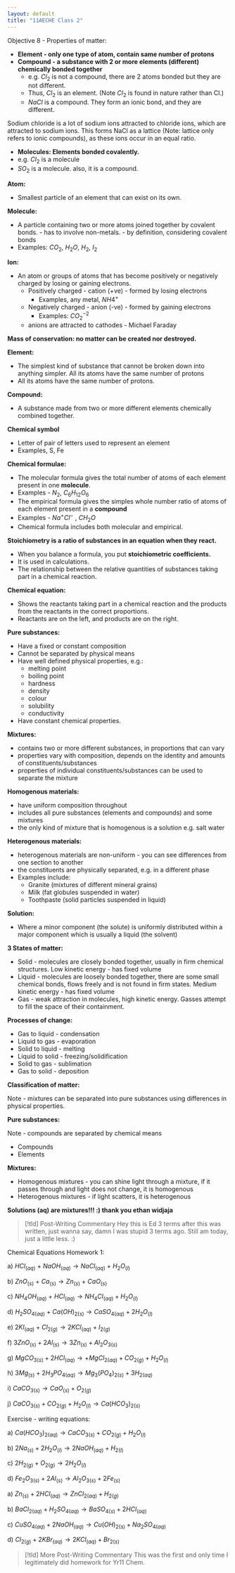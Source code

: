 ```yaml
---
layout: default
title: "11AECHE Class 2"
---
```


Objective 8 - Properties of matter:

-   **Element - only one type of atom, contain same number of protons**
-   **Compound - a substance with 2 or more elements (different) chemically bonded together**
    -   e.g. $Cl_2$ is not a compound, there are 2 atoms bonded but they are not different.
    -   Thus, $Cl_2$ is an element. (Note $Cl_2$ is found in nature rather than Cl.)
    -   $NaCl$ is a compound. They form an ionic bond, and they are different.

Sodium chloride is a lot of sodium ions attracted to chloride ions, which are attracted to sodium ions. This forms NaCl as a lattice (Note: lattice only refers to ionic compounds), as these ions occur in an equal ratio.

-   **Molecules: Elements bonded covalently.**
-   e.g. $Cl_2$ is a molecule
-   $SO_2$ is a molecule. also, it is a compound.

**Atom:**

-   Smallest particle of an element that can exist on its own.

**Molecule:**

-   A particle containing two or more atoms joined together by covalent bonds. - has to involve non-metals. - by definition, considering covalent bonds
-   Examples: $CO_2$, $H_2O$, $H_2$, $I_2$

**Ion:**

-   An atom or groups of atoms that has become positively or negatively charged by losing or gaining electrons.
    -   Positively charged - cation (+ve) - formed by losing electrons
        -   Examples, any metal, $NH4^+$
    -   Negatively charged - anion (-ve) - formed by gaining electrons
        -   Examples: $CO_2^{-2}$
    -   anions are attracted to cathodes - Michael Faraday

**Mass of conservation: no matter can be created nor destroyed.**

**Element:**

-   The simplest kind of substance that cannot be broken down into anything simpler. All its atoms have the same number of protons
-   All its atoms have the same number of protons.

**Compound:**

-   A substance made from two or more different elements chemically combined together.

**Chemical symbol**

-   Letter of pair of letters used to represent an element
-   Examples, S, Fe

**Chemical formulae:**

-   The molecular formula gives the total number of atoms of each element present in one **molecule**.
-   Examples - $N_2$, $C_6H_{12}O_6$
-   The empirical formula gives the simples whole number ratio of atoms of each element present in a **compound**
-   Examples - $Na^+Cl^-$ , $CH_2O$
-   Chemical formula includes both molecular and empirical.

**Stoichiometry is a ratio of substances in an equation when they react.**

-   When you balance a formula, you put **stoichiometric coefficients.**
-   It is used in calculations.
-   The relationship between the relative quantities of substances taking part in a chemical reaction.

**Chemical equation:**

-   Shows the reactants taking part in a chemical reaction and the products from the reactants in the correct proportions.
-   Reactants are on the left, and products are on the right.

**Pure substances:**

-   Have a fixed or constant composition
-   Cannot be separated by physical means
-   Have well defined physical properties, e.g.:
    -   melting point
    -   boiling point
    -   hardness
    -   density
    -   colour
    -   solubility
    -   conductivity
-   Have constant chemical properties.

**Mixtures:**

-   contains two or more different substances, in proportions that can vary
-   properties vary with composition, depends on the identity and amounts of constituents/substances
-   properties of individual constituents/substances can be used to separate the mixture

**Homogenous materials:**

-   have uniform composition throughout
-   includes all pure substances (elements and compounds) and some mixtures
-   the only kind of mixture that is homogenous is a solution e.g. salt water

**Heterogenous materials:**

-   heterogenous materials are non-uniform - you can see differences from one section to another
-   the constituents are physically separated, e.g. in a different phase
-   Examples include:
    -   Granite (mixtures of different mineral grains)
    -   Milk (fat globules suspended in water)
    -   Toothpaste (solid particles suspended in liquid)

**Solution:**

-   Where a minor component (the solute) is uniformly distributed within a major component which is usually a liquid (the solvent)

**3 States of matter:**

-   Solid - molecules are closely bonded together, usually in firm chemical structures. Low kinetic energy - has fixed volume
-   Liquid - molecules are loosely bonded together, there are some small chemical bonds, flows freely and is not found in firm states. Medium kinetic energy - has fixed volume
-   Gas - weak attraction in molecules, high kinetic energy. Gasses attempt to fill the space of their containment.

**Processes of change:**

-   Gas to liquid - condensation
-   Liquid to gas - evaporation
-   Solid to liquid - melting
-   Liquid to solid - freezing/solidification
-   Solid to gas - sublimation
-   Gas to solid - deposition

**Classification of matter:**

Note - mixtures can be separated into pure substances using differences in physical properties.

**Pure substances:**

Note - compounds are separated by chemical means

-   Compounds
-   Elements

**Mixtures:**

-   Homogenous mixtures - you can shine light through a mixture, if it passes through and light does not change, it is homogenous
-   Heterogenous mixtures - if light scatters, it is heterogenous


**Solutions (aq) are mixtures!!! :) thank you ethan widjaja**



> [!tld] Post-Writing Commentary
> Hey this is Ed 3 terms after this was written, just wanna say, damn I was stupid 3 terms ago. Still am today, just a little less. :)


Chemical Equations Homework 1:

a) $HCl_{(aq)}\ + \ NaOH_{(aq)} \rightarrow NaCl_{(aq)} \ + \ H_2O_{(l)}$

b) $ZnO_{(s)} \ + \ Ca_{(s)} \rightarrow Zn_{(s)} \ + \ CaO_{(s)}$

c) $NH_4OH_{(aq)} \ + \ HCl_{(aq)} \rightarrow NH_4Cl_{(aq)} + H_2O_{(l)}$

d) $H_2SO_{4(aq)} \ + \ Ca(OH)_{2(s)} \rightarrow CaSO_{4(aq)} + 2H_2O_{(l)}$

e) $2KI_{(aq)} + Cl_{2(g)} \rightarrow 2KCl_{(aq)} + I_{2(g)}$

f) $3ZnO_{(s)} + 2Al_{(s)} \rightarrow 3Zn_{(s)} + Al_2O_{3(s)}$

g) $MgCO_{3(s)} + 2HCl_{(aq)} \rightarrow + MgCl_{2(aq)} + CO_{2(g)} + H_2O_{(l)}$

h) $3Mg_{(s)} + 2H_3PO_{4(aq)} \rightarrow Mg_3(PO_4)_{2(s)} + 3H_{2(aq)}$

i) $CaCO_{3(s)} \rightarrow CaO_{(s)} + O_{2(g)}$

j) $CaCO_{3(s)} + CO_{2(g)} + H_2O_{(l)} \rightarrow Ca(HCO_{3})_{2(s)}$

Exercise - writing equations:

a) $Ca(HCO_3)_{2(aq)} \rightarrow CaCO_{3(s)} + CO_{2(g)} + H_2O_{(l)}$

b) $2Na_{(s)} + 2H_2O_{(l)} \rightarrow 2NaOH_{(aq)} + H_{2(l)}$

c) $2H_{2(g)} + O_{2(g)} \rightarrow 2H_2O_{(l)}$

d) $Fe_2O_{3(s)} + 2Al_{(s)} \rightarrow Al_2O_{3(s)} + 2Fe_{(s)}$

a) $Zn_{(s)} + 2HCl_{(aq)} \rightarrow ZnCl_{2(aq)} + H_{2(g)}$

b) $BaCl_{2(aq)} + H_2SO_{4(aq)} \rightarrow BaSO_{4(s)} + 2HCl_{(aq)}$

c) $CuSO_{4(aq)} + 2NaOH_{(aq)} \rightarrow Cu(OH)_{2(s)} + Na_2SO_{4(aq)}$

d) $Cl_{2(g)} + 2KBr_{(aq)} \rightarrow 2KCl_{(aq)} + Br_{2(s)}$


> [!tld] More Post-Writing Commentary
> This was the first and only time I legitimately did homework for Yr11 Chem. 
